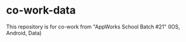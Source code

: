 # co-work-data
This repository is for co-work from "AppWorks School Batch #21" (IOS, Android, Data)
